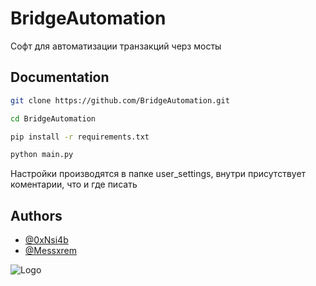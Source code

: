 
# BridgeAutomation

Софт для автоматизации транзакций черз мосты


## Documentation

```bash
git clone https://github.com/BridgeAutomation.git

cd BridgeAutomation

pip install -r requirements.txt

python main.py
```

Настройки производятся в папке user_settings, внутри присутствует коментарии, что и где писать

## Authors

- [@0xNsi4b](https://github.com/0xNsi4b)
- [@Messxrem](https://github.com/Messxrem)



![Logo](https://i.ibb.co/NnC2RhQ/2023-11-02-21-01-10.png)

